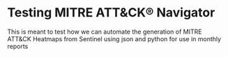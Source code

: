 # Testing MITRE ATT&CK® Navigator
This is meant to test how we can automate the generation of MITRE ATT&CK Heatmaps from Sentinel using json and python for use in monthly reports
